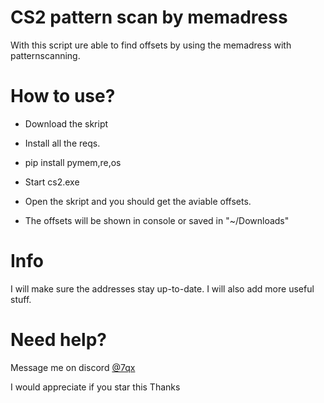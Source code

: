 # CS2 pattern scan  by memadress

With this script ure able to find offsets by using the memadress with patternscanning.

# How to use?
- Download the skript
 
- Install all the reqs.
- pip install pymem,re,os
- Start cs2.exe
- Open the skript and you should get the aviable offsets.
- The offsets will be shown in console or saved in "~/Downloads"

# Info
I will make sure the addresses stay up-to-date.
I will also add more useful stuff.

# Need help?

Message me on discord <a href="https://discord.gg/users/795365125636882442" class="discord-button">@7qx</a>

I would appreciate if you star this Thanks
